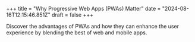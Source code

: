+++
title = "Why Progressive Web Apps (PWAs) Matter"
date = "2024-08-16T12:15:46.851Z"
draft = false
+++

  Discover the advantages of PWAs and how they can enhance the user experience by blending the best of web and mobile apps.
        